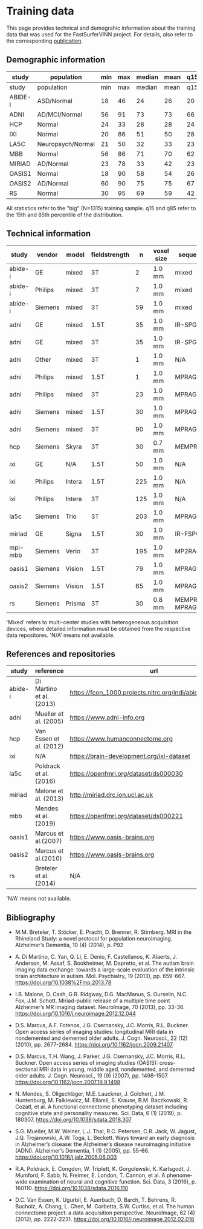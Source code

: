 # Training data

This page provides technical and demograhic information about the training data that was used for the FastSurferVINN project.
For details, also refer to the corresponding [publication](https://doi.org/10.1016/j.neuroimage.2022.118933).

## Demographic information

study | population | min | max | median | mean | q15 | q85 | female | total | region
-- | -- | -- | -- | -- | -- | -- | -- | -- | -- | --
study | population | min | max | median | mean | q15 | q85 | female | total | region
ABIDE-I | ASD/Normal | 18 | 46 | 24 | 26 | 20 | 32 | 34 | 68 | Europe, NorthAmerica
ADNI | AD/MCI/Normal | 56 | 91 | 73 | 73 | 66 | 80 | 106 | 215 | NorthAmerica
HCP | Normal | 24 | 33 | 28 | 28 | 24 | 33 | 15 | 30 | NorthAmerica
IXI | Normal | 20 | 86 | 51 | 50 | 28 | 68 | 204 | 400 | Europe
LA5C | Neuropsych/Normal | 21 | 50 | 32 | 33 | 23 | 46 | 102 | 203 | NorthAmerica
MBB | Normal | 56 | 86 | 71 | 70 | 62 | 76 | 15 | 30 | Europe
MIRIAD | AD/Normal | 23 | 78 | 33 | 42 | 23 | 68 | 96 | 195 | Europe
OASIS1 | Normal | 18 | 90 | 58 | 54 | 26 | 75 | 39 | 79 | NorthAmerica
OASIS2 | AD/Normal | 60 | 90 | 75 | 75 | 67 | 83 | 32 | 65 | NorthAmerica
RS | Normal | 30 | 95 | 69 | 59 | 42 | 76 | 15 | 30 | Europe

All statistics refer to the "big" (N=1315) training sample. q15 and q85 refer to the 15th and 85th percentile of the distribution.


## Technical information

study | vendor | model | fieldstrength | n | voxel size | sequence
--  | --  | --  | --  | --  | --  | --  
abide-i | GE | mixed | 3T | 2 | 1.0 mm | mixed
abide-i | Philips | mixed | 3T | 7 | 1.0 mm | mixed
abide-i | Siemens | mixed | 3T | 59 | 1.0 mm | mixed
adni | GE | mixed | 1.5T | 35 | 1.0 mm | IR-SPGR
adni | GE | mixed | 3T | 35 | 1.0 mm | IR-SPGR
adni | Other | mixed | 3T | 1 | 1.0 mm | N/A
adni | Philips | mixed | 1.5T | 1 | 1.0 mm | MPRAGE
adni | Philips | mixed | 3T | 23 | 1.0 mm | MPRAGE
adni | Siemens | mixed | 1.5T | 30 | 1.0 mm | MPRAGE
adni | Siemens | mixed | 3T | 90 | 1.0 mm | MPRAGE
hcp | Siemens | Skyra | 3T | 30 | 0.7 mm | MEMPRAGE
ixi | GE | N/A | 1.5T | 50 | 1.0 mm | N/A
ixi | Philips | Intera | 1.5T | 225 | 1.0 mm | N/A
ixi | Philips | Intera | 3T | 125 | 1.0 mm | N/A
la5c | Siemens | Trio | 3T | 203 | 1.0 mm | MPRAGE
miriad | GE | Signa | 1.5T | 30 | 1.0 mm | IR-FSPGR
mpi-mbb | Siemens | Verio | 3T | 195 | 1.0 mm | MP2RAGE
oasis1 | Siemens | Vision | 1.5T | 79 | 1.0 mm | MPRAGE
oasis2 | Siemens | Vision | 1.5T | 65 | 1.0 mm | MPRAGE
rs | Siemens | Prisma | 3T | 30 | 0.8 mm | MEMPRAGE, MPRAGE

'Mixed' refers to multi-center studies with heterogeneous acquisition devices, where detailed information must be obtained from the respective data repositores. 'N/A' means not available.


## References and repositories

study | reference | url
--  | --  | --  
abide-i | Di Martino et al. (2013) | https://fcon_1000.projects.nitrc.org/indi/abide/abide_I.html
adni | Mueller et al. (2005) | https://www.adni-info.org
hcp | Van Essen et al. (2012) | https://www.humanconnectome.org
ixi | N/A | https://brain-development.org/ixi-dataset
la5c | Poldrack et al. (2016)  | https://openfmri.org/dataset/ds000030
miriad | Malone et al. (2013) | http://miriad.drc.ion.ucl.ac.uk
mbb | Mendes et al. (2019) | https://openfmri.org/dataset/ds000221
oasis1 | Marcus et al.(2007) | https://www.oasis-brains.org
oasis2 | Marcus et al.(2010) | https://www.oasis-brains.org
rs | Breteler et al. (2014) | N/A

'N/A' means not available.


## Bibliography

- M.M. Breteler, T. Stöcker, E. Pracht, D. Brenner, R. Stirnberg. MRI in the Rhineland Study: a novel protocol for population neuroimaging. Alzheimer’s Dementia, 10 (4) (2014), p. P92

- A. Di Martino, C. Yan, Q. Li, E. Denio, F. Castellanos, K. Alaerts, J. Anderson, M. Assaf, S. Bookheimer, M. Dapretto, et al. The autism brain imaging data exchange: towards a large-scale evaluation of the intrinsic brain architecture in autism. Mol. Psychiatry, 19 (2013), pp. 659-667. https://doi.org/10.1038%2Fmp.2013.78

- I.B. Malone, D. Cash, G.R. Ridgway, D.G. MacManus, S. Ourselin, N.C. Fox, J.M. Schott. Miriad-public release of a multiple time point Alzheimer’s MR imaging dataset. NeuroImage, 70 (2013), pp. 33-36. https://doi.org/10.1016/j.neuroimage.2012.12.044

- D.S. Marcus, A.F. Fotenos, J.G. Csernansky, J.C. Morris, R.L. Buckner. Open access series of imaging studies: longitudinal MRI data in nondemented and demented older adults. J. Cogn. Neurosci., 22 (12) (2010), pp. 2677-2684. https://doi.org/10.1162/jocn.2009.21407

- D.S. Marcus, T.H. Wang, J. Parker, J.G. Csernansky, J.C. Morris, R.L. Buckner. Open access series of imaging studies (OASIS): cross-sectional MRI data in young, middle aged, nondemented, and demented older adults. J. Cogn. Neurosci., 19 (9) (2007), pp. 1498-1507. https://doi.org/10.1162/jocn.2007.19.9.1498

- N. Mendes, S. Oligschläger, M.E. Lauckner, J. Golchert, J.M. Huntenburg, M. Falkiewicz, M. Ellamil, S. Krause, B.M. Baczkowski, R. Cozatl, et al. A functional connectome phenotyping dataset including cognitive state and personality measures. Sci. Data, 6 (1) (2019), p. 180307. https://doi.org/10.1038/sdata.2018.307

- S.G. Mueller, M.W. Weiner, L.J. Thal, R.C. Petersen, C.R. Jack, W. Jagust, J.Q. Trojanowski, A.W. Toga, L. Beckett. Ways toward an early diagnosis in Alzheimer’s disease: the Alzheimer’s disease neuroimaging initiative (ADNI). Alzheimer’s Dementia, 1 (1) (2005), pp. 55-66. https://doi.org/10.1016/j.jalz.2005.06.003

- R.A. Poldrack, E. Congdon, W. Triplett, K. Gorgolewski, K. Karlsgodt, J. Mumford, F. Sabb, N. Freimer, E. London, T. Cannon, et al. A phenome-wide examination of neural and cognitive function. Sci. Data, 3 (2016), p. 160110. https://doi.org/10.1038/sdata.2016.110

- D.C. Van Essen, K. Ugurbil, E. Auerbach, D. Barch, T. Behrens, R. Bucholz, A. Chang, L. Chen, M. Corbetta, S.W. Curtiss, et al. The human connectome project: a data acquisition perspective. NeuroImage, 62 (4) (2012), pp. 2222-2231. https://doi.org/10.1016/j.neuroimage.2012.02.018
